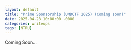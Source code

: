 ```yaml
---
layout: default
title: "Prime Sponsorship (UMDCTF 2025) (Coming soon)"
date: 2025-04-28 10:00:00 -0000
categories: writeups
tags: [NTRU]
---
```


Coming Soon...